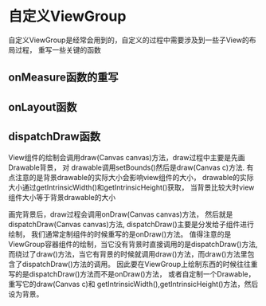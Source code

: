 # 自定义ViewGroup
自定义ViewGroup是经常会用到的，自定义的过程中需要涉及到一些子View的布局过程，
重写一些关键的函数

## onMeasure函数的重写

## onLayout函数

## dispatchDraw函数
View组件的绘制会调用draw(Canvas canvas)方法，draw过程中主要是先画Drawable背景，
对 drawable调用setBounds()然后是draw(Canvas c)方法.
有点注意的是背景drawable的实际大小会影响view组件的大小，
drawable的实际大小通过getIntrinsicWidth()和getIntrinsicHeight()获取，
当背景比较大时view组件大小等于背景drawable的大小

画完背景后，draw过程会调用onDraw(Canvas canvas)方法，
然后就是dispatchDraw(Canvas canvas)方法, dispatchDraw()主要是分发给子组件进行绘制，
我们通常定制组件的时候重写的是onDraw()方法。
值得注意的是ViewGroup容器组件的绘制，当它没有背景时直接调用的是dispatchDraw()方法, 
而绕过了draw()方法，当它有背景的时候就调用draw()方法，而draw()方法里包含了dispatchDraw()方法的调用。
因此要在ViewGroup上绘制东西的时候往往重写的是dispatchDraw()方法而不是onDraw()方法，
或者自定制一个Drawable，
重写它的draw(Canvas c)和 getIntrinsicWidth(),getIntrinsicHeight()方法，然后设为背景。